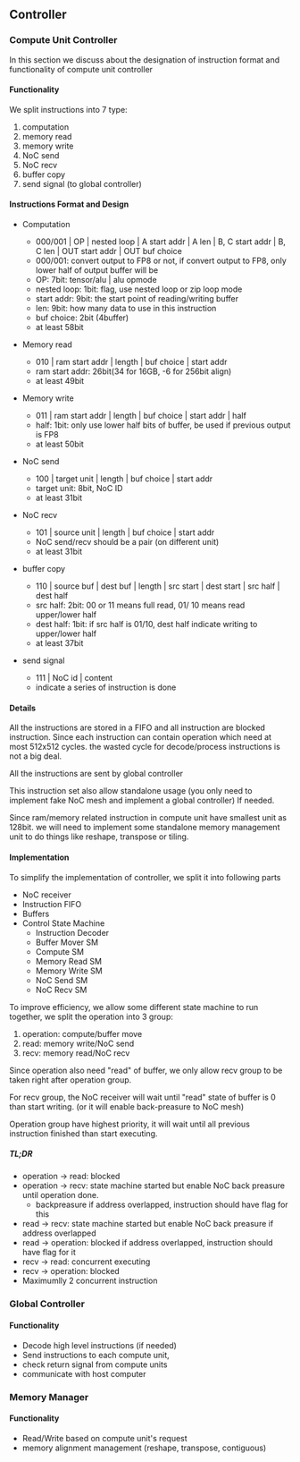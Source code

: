 ## Controller

### Compute Unit Controller

In this section we discuss about the designation of instruction format and functionality of compute unit controller

#### Functionality

We split instructions into 7 type:

1. computation
2. memory read
3. memory write
4. NoC send
5. NoC recv
6. buffer copy
7. send signal (to global controller)

#### Instructions Format and Design

* Computation

  * 000/001 | OP | nested loop | A start addr | A len | B, C start addr | B, C len | OUT start addr | OUT buf choice
  * 000/001: convert output to FP8 or not, if convert output to FP8, only lower half of output buffer will be
  * OP: 7bit: tensor/alu | alu opmode
  * nested loop: 1bit: flag, use nested loop or zip loop mode
  * start addr: 9bit: the start point of reading/writing buffer
  * len: 9bit: how many data to use in this instruction
  * buf choice: 2bit (4buffer)
  * at least 58bit
* Memory read

  * 010 | ram start addr | length | buf choice | start addr
  * ram start addr: 26bit(34 for 16GB, -6 for 256bit align)
  * at least 49bit
* Memory write

  * 011 | ram start addr | length | buf choice | start addr | half
  * half: 1bit: only use lower half bits of buffer, be used if previous output is FP8
  * at least 50bit
* NoC send

  * 100 | target unit | length | buf choice | start addr
  * target unit: 8bit, NoC ID
  * at least 31bit
* NoC recv

  * 101 | source unit | length | buf choice | start addr
  * NoC send/recv should be a pair (on different unit)
  * at least 31bit
* buffer copy

  * 110 | source buf | dest buf | length | src start | dest start | src half | dest half
  * src half: 2bit: 00 or 11 means full read, 01/ 10 means read upper/lower half
  * dest half: 1bit: if src half is 01/10, dest half indicate writing to upper/lower half
  * at least 37bit
* send signal

  * 111 | NoC id | content
  * indicate a series of instruction is done

#### Details

All the instructions are stored in a FIFO and all instruction are blocked instruction. Since each instruction can contain operation which need at most 512x512 cycles. the wasted cycle for decode/process instructions is not a big deal.

All the instructions are sent by global controller

This instruction set also allow standalone usage (you only need to implement fake NoC mesh and implement a global controller) If needed.

Since ram/memory related instruction in compute unit have smallest unit as 128bit. we will need to implement some standalone memory management unit to do things like reshape, transpose or tiling.

#### Implementation

To simplify the implementation of controller, we split it into following parts

* NoC receiver
* Instruction FIFO
* Buffers
* Control State Machine
  * Instruction Decoder
  * Buffer Mover SM
  * Compute SM
  * Memory Read SM
  * Memory Write SM
  * NoC Send SM
  * NoC Recv SM

To improve efficiency, we allow some different state machine to run together, we split the operation into 3 group:

1. operation: compute/buffer move
2. read: memory write/NoC send
3. recv: memory read/NoC recv

Since operation also need "read" of buffer, we only allow recv group to be taken right after operation group.

For recv group, the NoC receiver will wait until "read" state of buffer is 0 than start writing. (or it will enable back-preasure to NoC mesh)

Operation group have highest priority, it will wait until all previous instruction finished than start executing.

##### TL;DR

* operation -> read: blocked
* operation -> recv: state machine started but enable NoC back preasure until operation done.
  * backpreasure if address overlapped, instruction should have flag for this
* read -> recv: state machine started but enable NoC back preasure if address overlapped
* read -> operation: blocked if address overlapped, instruction should have flag for it
* recv -> read: concurrent executing
* recv -> operation: blocked
* Maximumlly 2 concurrent instruction

### Global Controller

#### Functionality

* Decode high level instructions (if needed)
* Send instructions to each compute unit,
* check return signal from compute units
* communicate with host computer

### Memory Manager

#### Functionality

* Read/Write based on compute unit's request
* memory alignment management (reshape, transpose, contiguous)
